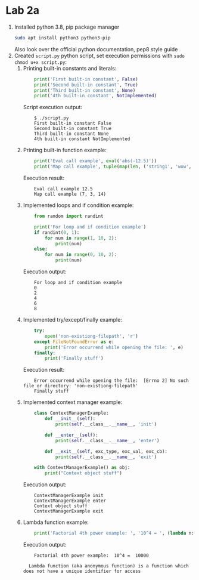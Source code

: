 # Lab 2a
1. Installed python 3.8, pip package manager
   ```bash
   sudo apt install python3 python3-pip
   ```
   Also look over the official python documentation, pep8 style guide
1. Created `script.py` python script, set execution permissions with `sudo chmod u+x script.py`:
   1. Printing built-in constants and literals:
        ```python
            print('First built-in constant', False)
            print('Second built-in constant', True)
            print('Third built-in constant', None)
            print('4th built-in constant', NotImplemented)
        ```
        Script execution output:
        ```
            $ ./script.py 
            First built-in constant False
            Second built-in constant True
            Third built-in constant None
            4th built-in constant NotImplemented
        ```
   1. Printing built-in function example:
        ```python
            print('Eval call example', eval('abs(-12.5)'))
            print('Map call example', tuple(map(len, ('string1', 'wow', 'another string'))))
        ```
        Execution result:
        ```
            Eval call example 12.5
            Map call example (7, 3, 14)
        ```
   1. Implemented loops and if condition example:
        ```python
            from random import randint

            print('For loop and if condition example')
            if randint(0, 1):
                for num in range(1, 10, 2):
                    print(num)
            else:
                for num in range(0, 10, 2):
                    print(num)
        ```
        Execution output:
        ```
            For loop and if condition example
            0
            2
            4
            6
            8
        ``` 
   1. Implemented try/except/finally example:
        ```python
            try:
                open('non-existiong-filepath', 'r')
            except FileNotFoundError as e:
                print('Error occurrend while opening the file: ', e)
            finally:
                print('Finally stuff')
        ``` 
        Execution result:
        ```
            Error occurrend while opening the file:  [Errno 2] No such file or directory: 'non-existiong-filepath'
            Finally stuff
        ```
   1. Implemented context manager example:
        ```python
            class ContextManagerExample:
                def __init__(self):
                    print(self.__class__.__name__, 'init')

                def __enter__(self):
                    print(self.__class__.__name__, 'enter')

                def __exit__(self, exc_type, exc_val, exc_cb):
                    print(self.__class__.__name__, 'exit')

            with ContextManagerExample() as obj:
                print("Context object stuff")
        ```
        Execution output: 
        ```
            ContextManagerExample init
            ContextManagerExample enter
            Context object stuff
            ContextManagerExample exit
        ```
   1. Lambda function example:
        ```python
            print('Factorial 4th power example: ', '10^4 = ', (lambda n: n*n*n*n)(10))
        ```
        Execution output:
        ```
            Factorial 4th power example:  10^4 =  10000
        ```
            Lambda function (aka anonymous function) is a function which does not have a unique identifier for access